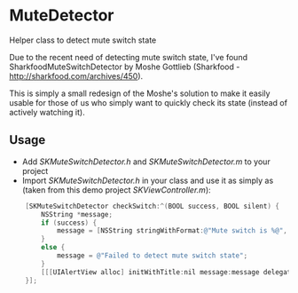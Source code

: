 MuteDetector
============

Helper class to detect mute switch state

Due to the recent need of detecting mute switch state, I've found SharkfoodMuteSwitchDetector by Moshe Gottlieb (Sharkfood - http://sharkfood.com/archives/450).

This is simply a small redesign of the Moshe's solution to make it easily usable for those of us who simply want to quickly check its state (instead of actively watching it).

Usage
---

* Add _SKMuteSwitchDetector.h_ and _SKMuteSwitchDetector.m_ to your project
* Import _SKMuteSwitchDetector.h_ in your class and use it as simply as (taken from this demo project _SKViewController.m_):

```objective-c
    [SKMuteSwitchDetector checkSwitch:^(BOOL success, BOOL silent) {
        NSString *message;
        if (success) {
            message = [NSString stringWithFormat:@"Mute switch is %@", silent ? @"ON" : @"OFF"];
        }
        else {
            message = @"Failed to detect mute switch state";
        }
        [[[UIAlertView alloc] initWithTitle:nil message:message delegate:nil cancelButtonTitle:@"OK" otherButtonTitles:nil] show];
    }];
```
